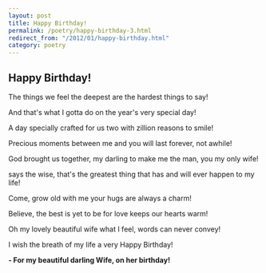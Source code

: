 ```yaml
---
layout: post
title: Happy Birthday!
permalink: /poetry/happy-birthday-3.html
redirect_from: "/2012/01/happy-birthday.html"
category: poetry
---
```


Happy Birthday!
---------------

The things we feel the deepest
are the hardest things to say!

And that's what I gotta do
on the year's very special day!

A day specially crafted for us two
with zillion reasons to smile!

Precious moments between me and you
will last forever, not awhile!

God brought us together, my darling
to make me the man, you my only wife!

says the wise, that's the greatest thing
that has and will ever happen to my life!

Come, grow old with me
your hugs are always a charm!

Believe, the best is yet to be
for love keeps our hearts warm!

Oh my lovely beautiful wife
what I feel, words can never convey!

I wish the breath of my life
a very Happy Birthday!

**- For my beautiful darling Wife, on her birthday!**
